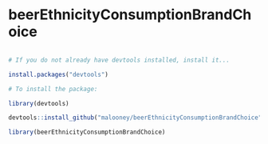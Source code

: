 # beerEthnicityConsumptionBrandChoice

```r

# If you do not already have devtools installed, install it...

install.packages("devtools")

# To install the package:

library(devtools)

devtools::install_github("malooney/beerEthnicityConsumptionBrandChoice")

library(beerEthnicityConsumptionBrandChoice)

```

